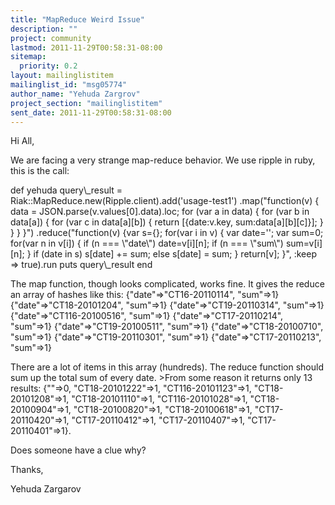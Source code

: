 ```yaml
---
title: "MapReduce Weird Issue"
description: ""
project: community
lastmod: 2011-11-29T00:58:31-08:00
sitemap:
  priority: 0.2
layout: mailinglistitem
mailinglist_id: "msg05774"
author_name: "Yehuda Zargrov"
project_section: "mailinglistitem"
sent_date: 2011-11-29T00:58:31-08:00
---
```



Hi All,

We are facing a very strange map-reduce behavior.
We use ripple in ruby, this is the call:

 def yehuda
 query\\_result = Riak::MapReduce.new(Ripple.client).add('usage-test1')
 .map("function(v) { data = JSON.parse(v.values[0].data).loc; for (var a in 
data) { for (var b in data[a]) { for (var c in data[a][b]) { return 
[{date:v.key, sum:data[a][b][c]}]; } } } }")
 .reduce("function(v) {var s={}; for(var i in v) { var date=''; var sum=0; 
for(var n in v[i]) { if (n === \\"date\\") date=v[i][n]; if (n === \\"sum\\") 
sum=v[i][n]; } if (date in s) s[date] += sum; else s[date] = sum; } return[v]; 
}", :keep =&gt; true).run
 puts query\\_result
 end

The map function, though looks complicated, works fine. It gives the reduce an 
array of hashes like this:
{"date"=&gt;"CT16-20110114", "sum"=&gt;1}
{"date"=&gt;"CT18-20101204", "sum"=&gt;1}
{"date"=&gt;"CT19-20110314", "sum"=&gt;1}
{"date"=&gt;"CT116-20100516", "sum"=&gt;1}
{"date"=&gt;"CT17-20110214", "sum"=&gt;1}
{"date"=&gt;"CT19-20100511", "sum"=&gt;1}
{"date"=&gt;"CT18-20100710", "sum"=&gt;1}
{"date"=&gt;"CT19-20110301", "sum"=&gt;1}
{"date"=&gt;"CT17-20110213", "sum"=&gt;1}

There are a lot of items in this array (hundreds).
The reduce function should sum up the total sum of every date.
&gt;From some reason it returns only 13 results:
{""=&gt;0, "CT18-20101222"=&gt;1, "CT116-20101123"=&gt;1, "CT18-20101208"=&gt;1, 
"CT18-20101110"=&gt;1, "CT116-20101028"=&gt;1, "CT18-20100904"=&gt;1, 
"CT18-20100820"=&gt;1, "CT18-20100618"=&gt;1, "CT17-20110420"=&gt;1, "CT17-20110412"=&gt;1, 
"CT17-20110407"=&gt;1, "CT17-20110401"=&gt;1}.

Does someone have a clue why?

Thanks,

Yehuda Zargarov
